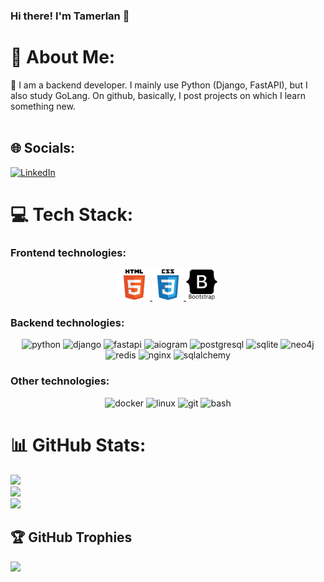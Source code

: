 ### Hi there! I'm Tamerlan 👋 

# 💫 About Me:
🔭 I am a backend developer. I mainly use Python (Django, FastAPI), but I also study GoLang. On github, basically, I post projects on which I learn something new.<br><br>


## 🌐 Socials:
[![LinkedIn](https://img.shields.io/badge/LinkedIn-%230077B5.svg?logo=linkedin&logoColor=white)](https://linkedin.com/in/https://www.linkedin.com/in/tamerlan-kabulov/) 

# 💻 Tech Stack:

### Frontend technologies:
<p align="center">
    <a href="https://www.w3.org/html/" target="_blank"> <img
            src="https://raw.githubusercontent.com/devicons/devicon/master/icons/html5/html5-original-wordmark.svg"
            alt="html5" width="50" height="50" /> </a>
    <a href="https://www.w3schools.com/css/" target="_blank"> <img
            src="https://raw.githubusercontent.com/devicons/devicon/master/icons/css3/css3-original-wordmark.svg"
            alt="css3" width="50" height="50" /> </a>
    <a href="https://getbootstrap.com" target="_blank"> <img
            src="https://raw.githubusercontent.com/devicons/devicon/master/icons/bootstrap/bootstrap-plain-wordmark.svg"
            alt="bootstrap" width="50" height="50" /> </a>
</p>

### Backend technologies:

<p align="center">
    <img src="https://github.com/bullochka-stack/bullochka-stack/assets/63292154/f56c8ded-c159-4e03-ae74-b1f0a56dce46"
            alt="python" width="50" height="50" />
    <img src="https://github.com/bullochka-stack/bullochka-stack/assets/63292154/a7c40776-ee6e-4c17-985b-0dce6aeb0b85"
            alt="django" width="50" height="50" />
    <img src="https://github.com/bullochka-stack/bullochka-stack/assets/63292154/dff612ad-d137-4b06-93ec-9892f2551cbc"
            alt="fastapi" width="50" height="50" />
    <img src="https://aiogram.dev/img/logo.c95d892f.png"
            alt="aiogram" width="50" height="50" />
    <img src="https://github.com/bullochka-stack/bullochka-stack/assets/63292154/5906bc30-4a0d-477d-a8ec-19268e2c2094"
            alt="postgresql" width="50" height="50" />
    <img src="https://github.com/bullochka-stack/bullochka-stack/assets/63292154/1886ab85-b4f2-4b37-afdc-60b1755365fd"
            alt="sqlite" width="50" height="50" />
    <img src="https://github.com/bullochka-stack/bullochka-stack/assets/63292154/7f9ecf0c-baad-4640-b7df-591b614f3237"
            alt="neo4j" width="50" height="50" />
    <img src="https://github.com/bullochka-stack/bullochka-stack/assets/63292154/52b681dd-735d-4e39-b9db-3833f54fcdf9"
            alt="redis" width="50" height="50" />
    <img src="https://github.com/bullochka-stack/bullochka-stack/assets/63292154/179668b6-b092-4349-89a3-e2ac5aa32019"
            alt="nginx" width="50" height="50" />
    <img src="https://github.com/bullochka-stack/bullochka-stack/assets/63292154/967994d8-ac6f-40f0-b511-511777625d5b"
            alt="sqlalchemy" width="50" height="50" />
</p>

### Other technologies:

<p align="center">
    <img src="https://github.com/bullochka-stack/bullochka-stack/assets/63292154/c39e57a0-456d-48f7-bc2e-ef9554487e17"
            alt="docker" width="50" height="50" />
    <img src="https://github.com/bullochka-stack/bullochka-stack/assets/63292154/1a531915-4043-4271-94e9-5fe41fc540ba"
            alt="linux" width="50" height="50" />
    <img src="https://github.com/bullochka-stack/bullochka-stack/assets/63292154/6e32bdba-62a5-452c-9686-370168e96c5c"
            alt="git" width="50" height="50" />
    <img src="https://github.com/bullochka-stack/bullochka-stack/assets/63292154/6b1a4d60-763c-4be9-9b5a-c86f3e4f704a"
            alt="bash" width="50" height="50" />
</p>

# 📊 GitHub Stats:
![](https://github-readme-stats.vercel.app/api?username=bullochka-stack&theme=radical&hide_border=false&include_all_commits=false&count_private=false)<br/>
![](https://github-readme-streak-stats.herokuapp.com/?user=bullochka-stack&theme=radical&hide_border=false)<br/>
![](https://github-readme-stats.vercel.app/api/top-langs/?username=bullochka-stack&theme=radical&hide_border=false&include_all_commits=false&count_private=false&layout=compact)

## 🏆 GitHub Trophies
![](https://github-profile-trophy.vercel.app/?username=bullochka-stack&theme=radical&no-frame=false&no-bg=false&margin-w=4)


